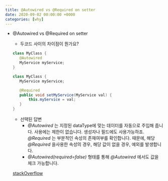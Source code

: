 ```yaml
---
title: @Autowired vs @Required on setter
date: 2020-09-02 00:00:00 +0000
categories: [why]
---
```

+ @Autowired vs @Required on setter
	+ 두코드 사이의 차이점이 뭔가요?
	
	```java
	class MyClass {
	   @Autowired
	   MyService myService;
	}

	class MyClass {
	   MyService myService;

	   @Required
	   public void setMyService(MyService val) {
	       this.myService = val;
	   }
	}
	```
	
	+ 선택된 답변
		+ _@Autowired_ 는 지정된 dataType에 맞는 데이터를 자동으로 주입해 줍니다. 사용에는 제한이 없습니다. 생성자나 필드에도 사용가능하죠.
	_@Required_ 는 부분적인 속성의 존재여부를 확인합니다. 때문에, 해당 _@Required_ 을사용한 속성의 경우, 해당 값이 없을 경우, 예외를 발생합니다.
		+ _@Autowired(required=false)_ 형태를 통해 _@Autowired_ 에서도 값을 체크 가능합니다.

	[stackOverflow](https://stackoverflow.com/questions/18884670/autowired-vs-required-on-setter/18887438)
	
